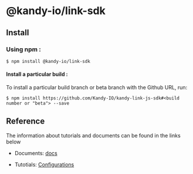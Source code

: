 # @kandy-io/link-sdk

## Install

### Using npm :

`$ npm install @kandy-io/link-sdk`

#### Install a particular build :

To install a particular build branch or beta branch with the Github URL, run:

`$ npm install https://github.com/Kandy-IO/kandy-link-js-sdk#<build number or "beta"> --save`

## Reference

The information about tutorials and documents can be found in the links below

* Documents: [docs](https://Kandy-IO.github.io/kandy-link-js-sdk/docs)

* Tutotials: [Configurations](/tutorials/#/Configurations)



